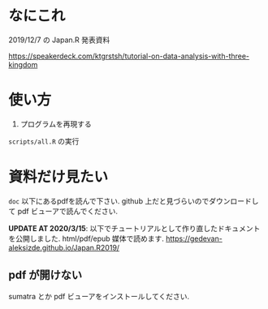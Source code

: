 # なにこれ
2019/12/7 の Japan.R 発表資料

https://speakerdeck.com/ktgrstsh/tutorial-on-data-analysis-with-three-kingdom

# 使い方
1. プログラムを再現する

`scripts/all.R` の実行

# 資料だけ見たい
`doc` 以下にあるpdfを読んで下さい. github 上だと見づらいのでダウンロードして pdf ビューアで読んでください.

**UPDATE AT 2020/3/15**: 以下でチュートリアルとして作り直したドキュメントを公開しました. html/pdf/epub 媒体で読めます.
https://gedevan-aleksizde.github.io/Japan.R2019/

## pdf が開けない
 sumatra とか pdf ビューアをインストールしてください.
